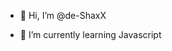 - 👋 Hi, I’m @de-ShaxX
<!-- - 👀 I’m interested in ... -->
- 🌱 I’m currently learning Javascript
<!-- - 💞️ I’m looking to collaborate on ... -->
<!-- - 📫 How to reach me ... -->

<!---
de-ShaxX/de-ShaxX is a ✨ special ✨ repository because its `README.md` (this file) appears on your GitHub profile.
You can click the Preview link to take a look at your changes.
--->
